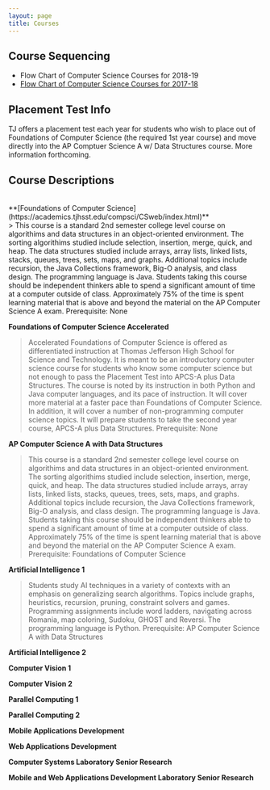 ```yaml
---
layout: page
title: Courses
---
```



## Course Sequencing
* Flow Chart of Computer Science Courses for 2018-19
* [Flow Chart of Computer Science Courses for 2017-18](../docs/FlowCS1718.pdf)

## Placement Test Info
TJ offers a placement test each year for students who wish to place out of Foundations of Computer Science (the required 1st year course) and move directly into the AP Comptuer Science A w/ Data Structures course.  More information forthcoming.  

## Course Descriptions
<br>
**[Foundations of Computer Science](https://academics.tjhsst.edu/compsci/CSweb/index.html)**<br>
> This course is a standard 2nd semester college level course on algorithims and data structures in an object-oriented environment. The sorting algorithims studied include selection, insertion, merge, quick, and heap. The data structures studied include arrays, array lists, linked lists, stacks, queues, trees, sets, maps, and graphs. Additional topics include recursion, the Java Collections framework, Big-O analysis, and class design. The programming language is Java. Students taking this course should be independent thinkers able to spend a significant amount of time at a computer outside of class. Approximately 75% of the time is spent learning material that is above and beyond the material on the AP Computer Science A exam.  Prerequisite:  None

**Foundations of Computer Science Accelerated**<br>
> Accelerated Foundations of Computer Science is offered as differentiated instruction at Thomas Jefferson High School for Science and Technology. It is meant to be an introductory computer science course for students who know some computer science but not enough to pass the Placement Test into APCS-A plus Data Structures. The course is noted by its instruction in both Python and Java computer languages, and its pace of instruction. It will cover more material at a faster pace than Foundations of Computer Science. In addition, it will cover a number of non-programming computer science topics. It will prepare students to take the second year course, APCS-A plus Data Structures.  Prerequisite:  None

**AP Computer Science A with Data Structures**<br>
> This course is a standard 2nd semester college level course on algorithims and data structures in an object-oriented environment. The sorting algorithims studied include selection, insertion, merge, quick, and heap. The data structures studied include arrays, array lists, linked lists, stacks, queues, trees, sets, maps, and graphs. Additional topics include recursion, the Java Collections framework, Big-O analysis, and class design. The programming language is Java. Students taking this course should be independent thinkers able to spend a significant amount of time at a computer outside of class. Approximately 75% of the time is spent learning material that is above and beyond the material on the AP Computer Science A exam.  Prerequisite:  Foundations of Computer Science

**Artificial Intelligence 1**<br>
>  Students study AI techniques in a variety of contexts with an emphasis on generalizing search algorithms. Topics include graphs, heuristics, recursion, pruning, constraint solvers and games. Programming assignments include word ladders, navigating across Romania, map coloring, Sudoku, GHOST and Reversi. The programming language is Python.  Prerequisite:  AP Computer Science A with Data Structures

**Artificial Intelligence 2**<br>
>

**Computer Vision 1**<br>
>

**Computer Vision 2**<br>
>

**Parallel Computing 1**<br>
>

**Parallel Computing 2**<br>
>

**Mobile Applications Development**<br>
>

**Web Applications Development**<br>
>

**Computer Systems Laboratory Senior Research**<br>
>

**Mobile and Web Applications Development Laboratory Senior Research**<br>
>



 



